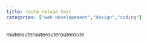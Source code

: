 ```yaml
---
title: route reload test
categories: ["web developement","design","coding"]
---
```

routerouterouterouterouteroute
